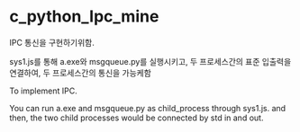 # c_python_Ipc_mine


IPC 통신을 구현하기위함.


sys1.js를 통해 a.exe와 msgqueue.py를 실행시키고,
두 프로세스간의 표준 입출력을 연결하여, 두 프로세스간의 통신을 가능케함


To implement IPC.


You can run a.exe and msgqueue.py as child_process through sys1.js.
and then, the two child processes would be connected by std in and out.
